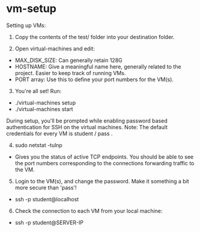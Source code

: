 # vm-setup
Setting up VMs:
1. Copy the contents of the test/ folder into your destination folder.

2. Open virtual-machines and edit:
- MAX_DISK_SIZE: Can generally retain 128G
- HOSTNAME: Give a meaningful name here, generally related to the project. Easier to keep track of running VMs.
- PORT array: Use this to define your port numbers for the VM(s).

3. You're all set! Run:
- ./virtual-machines setup
- ./virtual-machines start

During setup, you'll be prompted while enabling password based authentication for SSH on the virtual machines. 
Note: The default credentials for every VM is student / pass .

4. sudo netstat -tulnp
- Gives you the status of active TCP endpoints. You should be able to see the port numbers corresponding to the connections forwarding traffic to the VM.

5. Login to the VM(s), and change the password. Make it something a bit more secure than 'pass'!
- ssh -p <PORT NUMBER> student@localhost

6. Check the connection to each VM from your local machine:
- ssh -p <PORT NUMBER> student@SERVER-IP
